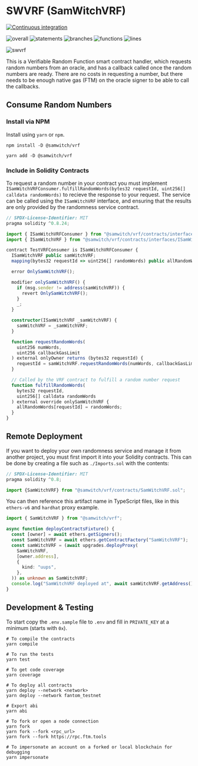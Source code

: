 # SWVRF (SamWitchVRF)

[![Continuous integration](https://github.com/PaintSwap/samwitch-vrf/actions/workflows/main.yml/badge.svg)](https://github.com/PaintSwap/samwitch-vrf/actions/workflows/main.yml)

![overall](https://img.shields.io/endpoint?url=https://gist.githubusercontent.com/doublesharp/8264fd8eb852ea096bf7ee56a7ab695a/raw/samwitch-vrf-overall.json)
![statements](https://img.shields.io/endpoint?url=https://gist.githubusercontent.com/doublesharp/8264fd8eb852ea096bf7ee56a7ab695a/raw/samwitch-vrf-statements.json)
![branches](https://img.shields.io/endpoint?url=https://gist.githubusercontent.com/doublesharp/8264fd8eb852ea096bf7ee56a7ab695a/raw/samwitch-vrf-branches.json)
![functions](https://img.shields.io/endpoint?url=https://gist.githubusercontent.com/doublesharp/8264fd8eb852ea096bf7ee56a7ab695a/raw/samwitch-vrf-functions.json)
![lines](https://img.shields.io/endpoint?url=https://gist.githubusercontent.com/doublesharp/8264fd8eb852ea096bf7ee56a7ab695a/raw/samwitch-vrf-lines.json)

![swvrf](https://github.com/PaintSwap/samwitch-vrf/assets/84033732/4caebec8-7e8d-4416-9f59-91e827ecbdd3)

This is a Verifiable Random Function smart contract handler, which requests random numbers from an oracle, and has a callback called once the random numbers are ready. There are no costs in requesting a number, but there needs to be enough native gas (FTM) on the oracle signer to be able to call the callbacks.

## Consume Random Numbers

### Install via NPM

Install using `yarn` or `npm`.

```shell
npm install -D @samwitch/vrf
```

```shell
yarn add -D @samwitch/vrf
```

### Include in Solidity Contracts

To request a random number in your contract you must implement `ISamWitchVRFConsumer.fulfillRandomWords(bytes32 requestId, uint256[] calldata randomWords)` to recieve the response to your request. The service can be called using the `ISamWitchVRF` interface, and ensuring
that the results are only provided by the randomness service contract.

```ts
// SPDX-License-Identifier: MIT
pragma solidity ^0.8.24;

import { ISamWitchVRFConsumer } from "@samwitch/vrf/contracts/interfaces/ISamWitchVRFConsumer.sol";
import { ISamWitchVRF } from "@samwitch/vrf/contracts/interfaces/ISamWitchVRF.sol";

contract TestVRFConsumer is ISamWitchVRFConsumer {
  ISamWitchVRF public samWitchVRF;
  mapping(bytes32 requestId => uint256[] randomWords) public allRandomWords;

  error OnlySamWitchVRF();

  modifier onlySamWitchVRF() {
    if (msg.sender != address(samWitchVRF)) {
      revert OnlySamWitchVRF();
    }
    _;
  }

  constructor(ISamWitchVRF _samWitchVRF) {
    samWitchVRF = _samWitchVRF;
  }

  function requestRandomWords(
    uint256 numWords,
    uint256 callbackGasLimit
  ) external onlyOwner returns (bytes32 requestId) {
    requestId = samWitchVRF.requestRandomWords(numWords, callbackGasLimit);
  }

  // Called by the VRF contract to fulfill a random number request
  function fulfillRandomWords(
    bytes32 requestId,
    uint256[] calldata randomWords
  ) external override onlySamWitchVRF {
    allRandomWords[requestId] = randomWords;
  }
}
```

## Remote Deployment

If you want to deploy your own randomness service and manage it from another project, you must first import it into your Solidity contracts. This can be done by creating a file such as `./Imports.sol` with the contents:

```ts
// SPDX-License-Identifier: MIT
pragma solidity ^0.8;

import {SamWitchVRF} from "@samwitch/vrf/contracts/SamWitchVRF.sol";

```

You can then reference this artifact name in TypeScript files, like in this `ethers-v6` and `hardhat` proxy example.

```ts
import { SamWitchVRF } from "@samwitch/vrf";

async function deployContractsFixture() {
  const [owner] = await ethers.getSigners();
  const SamWitchVRF = await ethers.getContractFactory("SamWitchVRF");
  const samWitchVRF = (await upgrades.deployProxy(
    SamWitchVRF,
    [owner.address],
    {
      kind: "uups",
    },
  )) as unknown as SamWitchVRF;
  console.log("SamWitchVRF deployed at", await samWitchVRF.getAddress());
}
```

## Development & Testing

To start copy the `.env.sample` file to `.env` and fill in `PRIVATE_KEY` at a minimum (starts with `0x`).

```shell
# To compile the contracts
yarn compile

# To run the tests
yarn test

# To get code coverage
yarn coverage

# To deploy all contracts
yarn deploy --network <network>
yarn deploy --network fantom_testnet

# Export abi
yarn abi

# To fork or open a node connection
yarn fork
yarn fork --fork <rpc_url>
yarn fork --fork https://rpc.ftm.tools

# To impersonate an account on a forked or local blockchain for debugging
yarn impersonate
```
